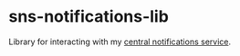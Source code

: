 # sns-notifications-lib
Library for interacting with my [central notifications service](https://github.com/BenD0G/playground/tree/master/notifications).
